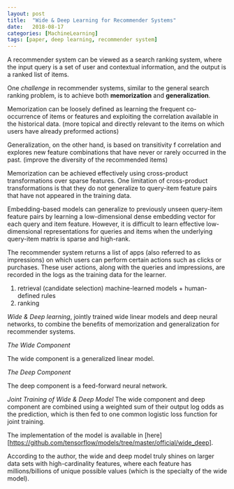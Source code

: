 ```yaml
---
layout: post
title:  "Wide & Deep Learning for Recommender Systems"
date:   2018-08-17
categories: [MachineLearning]
tags: [paper, deep learning, recommender system]
---
```


A recommender system can be viewed as a search ranking
system, where the input query is a set of user and contextual
information, and the output is a ranked list of items.

One *challenge* in recommender systems, similar to the general search ranking
problem, is to achieve both **memorization** and **generalization**.

Memorization can be loosely defined as learning the frequent co-occurrence of
items or features and exploiting the correlation available in the historical data.
(more topical and directly relevant to the items on which users have already
preformed actions)

Generalization, on the other hand, is based on transitivity f correlation and
explores new feature combinations that have never or rarely occurred in the past.
(improve the diversity of the recommended items)

Memorization can be achieved effectively using cross-product transformations
over sparse features. One limitation of cross-product transformations is that
they do not generalize to query-item feature pairs that have not appeared in the
training data.

Embedding-based models can generalize to previously unseen query-item feature
pairs by learning a low-dimensional dense embedding vector for each query
and item feature.  However, it is difficult to learn effective low-dimensional
representations for queries and items when the underlying query-item matrix is
sparse and high-rank.

The recommender system returns a list of apps (also referred to as impressions)
on which users can perform certain actions such as clicks or purchases.
These user actions, along with the queries and impressions, are recorded in the
logs as the training data for the learner.

1. retrieval (candidate selection) machine-learned models + human-defined rules
2. ranking

*Wide & Deep learning*, jointly trained wide linear models
and deep neural networks, to combine the benefits of memorization and
generalization for recommender systems.

*The Wide Component*

The wide component is a generalized linear model.

*The Deep Component*

The deep component is a feed-forward neural network.

*Joint Training of Wide & Deep Model*
The wide component and deep component are combined using a weighted sum of
their output log odds as the prediction, which is then fed to one common
logistic loss function for joint training.

The implementation of the model is available in 
[here][https://github.com/tensorflow/models/tree/master/official/wide_deep].

According to the author, the wide and deep model truly shines on larger data
sets with high-cardinality features, where each feature has millions/billions of
unique possible values (which is the specialty of the wide model).
